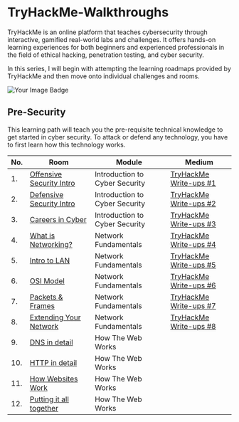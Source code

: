 # TryHackMe-Walkthroughs
TryHackMe is an online platform that teaches cybersecurity through interactive, gamified real-world labs and challenges. It offers hands-on learning experiences for both beginners and experienced professionals in the field of ethical hacking, penetration testing, and cyber security.

In this series, I will begin with attempting the learning roadmaps provided by TryHackMe and then move onto individual challenges and rooms.

<img src="https://tryhackme-badges.s3.amazonaws.com/NoxushunterKSN.png" alt="Your Image Badge" />

## Pre-Security
This learning path will teach you the pre-requisite technical knowledge to get started in cyber security. To attack or defend any technology, you have to first learn how this technology works.

|No. |Room              |Module               |Medium                 |
|----|------------------|---------------------|-----------------------|
|1.  |<a href="https://github.com/sai-kantamuneni/TryHackMe-Walkthroughs/tree/main/Pre-Security/Introduction%20to%20Cyber%20Security/Offensive%20Security%20Intro">Offensive Security Intro</a>|Introduction to Cyber Security|<a href="https://medium.com/@sai.kantamuneni/tryhackme-write-ups-1-offensive-security-intro-fb210ef94539">TryHackMe Write-ups #1</a>|
|2.  |<a href="https://github.com/sai-kantamuneni/TryHackMe-Walkthroughs/tree/main/Pre-Security/Introduction%20to%20Cyber%20Security/Defensive%20Security%20Intro">Defensive Security Intro</a>|Introduction to Cyber Security|<a href="https://medium.com/@sai.kantamuneni/tryhackme-write-ups-2-defensive-security-intro-48e15ae74dcb">TryHackMe Write-ups #2</a>|
|3.  |<a href="https://github.com/sai-kantamuneni/TryHackMe-Walkthroughs/tree/main/Pre-Security/Introduction%20to%20Cyber%20Security/Careers%20in%20Cyber">Careers in Cyber</a>|Introduction to Cyber Security|<a href="https://medium.com/@sai.kantamuneni/32c5b6d13c99">TryHackMe Write-ups #3</a>|
|4.  |<a href="https://github.com/sai-kantamuneni/TryHackMe-Walkthroughs/tree/main/Pre-Security/Network%20Fundamentals/What%20is%20Networking">What is Networking?</a>|Network Fundamentals|<a href="https://medium.com/@sai.kantamuneni/tryhackme-write-ups-4-what-is-networking-919a97edf5f0">TryHackMe Write-ups #4</a>|
|5.  |<a href="https://github.com/sai-kantamuneni/TryHackMe-Walkthroughs/tree/main/Pre-Security/Network%20Fundamentals/Intro%20to%20LAN">Intro to LAN </a>|Network Fundamentals|<a href="https://medium.com/@sai.kantamuneni/tryhackme-write-ups-5-intro-to-lan-2aaf5f7af6aa">TryHackMe Write-ups #5</a>|
|6.  |<a href="https://github.com/sai-kantamuneni/TryHackMe-Walkthroughs/tree/main/Pre-Security/Network%20Fundamentals/OSI%20Model">OSI Model</a>|Network Fundamentals|<a href="https://medium.com/@sai.kantamuneni/tryhackme-write-ups-6-osi-model-adc8bd3ea7f9">TryHackMe Write-ups #6</a>|
|7.  |<a href="https://github.com/sai-kantamuneni/TryHackMe-Walkthroughs/tree/main/Pre-Security/Network%20Fundamentals/Packets%20&%20Frames">Packets & Frames</a>|Network Fundamentals|<a href="https://medium.com/@sai.kantamuneni/7ef9300d97e8">TryHackMe Write-ups #7</a>|
|8.  |<a href="https://github.com/sai-kantamuneni/TryHackMe-Walkthroughs/tree/main/Pre-Security/Network%20Fundamentals/Extending%20Your%20Network">Extending Your Network</a>|Network Fundamentals|<a href="https://medium.com/@sai.kantamuneni/tryhackme-write-ups-8-extending-your-network-f9185c3435e8">TryHackMe Write-ups #8</a>|
|9.  |<a href="https://github.com/sai-kantamuneni/TryHackMe-Walkthroughs/tree/main/Pre-Security/How%20The%20Web%20Works/DNS%20in%20detail">DNS in detail</a>|How The Web Works|<a href=""></a>|
|10.  |<a href="">HTTP in detail</a>|How The Web Works|<a href=""></a>|
|11.  |<a href="">How Websites Work</a>|How The Web Works|<a href=""></a>|
|12.  |<a href="">Putting it all together</a>|How The Web Works|<a href=""></a>|
